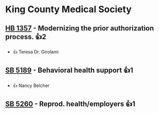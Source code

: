# King County Medical Society

## [HB 1357](/bill/2023-24/hb/1357/) - Modernizing the prior authorization process. 👍2  
* 👍 Teresa Dr. Girolami

## [SB 5189](/bill/2023-24/sb/5189/) - Behavioral health support 👍1  
* 👍 Nancy Belcher

## [SB 5260](/bill/2023-24/sb/5260/) - Reprod. health/employers 👍1  